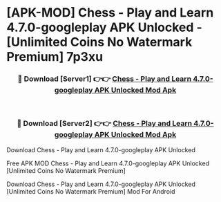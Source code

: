 # [APK-MOD] Chess - Play and Learn 4.7.0-googleplay APK Unlocked - [Unlimited Coins No Watermark Premium] 7p3xu



<div align="center">
<h3>🔴 Download [Server1] 👉👉 <a href="https://momento.my/?title=Chess_-_Play_and_Learn_4.7.0-googleplay_APK_Unlocked">Chess - Play and Learn 4.7.0-googleplay APK Unlocked Mod Apk</a></h3><br>

<h3>🔴 Download [Server2] 👉👉 <a href="https://momento.my/?title=Chess_-_Play_and_Learn_4.7.0-googleplay_APK_Unlocked">Chess - Play and Learn 4.7.0-googleplay APK Unlocked Mod Apk</a></h3>
</div>



Download Chess - Play and Learn 4.7.0-googleplay APK Unlocked 

Free APK MOD Chess - Play and Learn 4.7.0-googleplay APK Unlocked [Unlimited Coins No Watermark Premium]

Download Chess - Play and Learn 4.7.0-googleplay APK Unlocked [Unlimited Coins No Watermark Premium] Mod For Android
